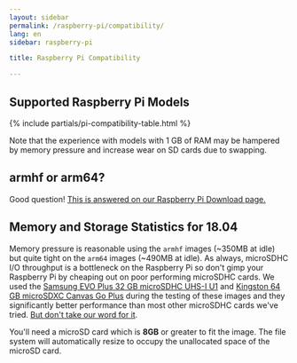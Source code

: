 ```yaml
---
layout: sidebar
permalink: /raspberry-pi/compatibility/
lang: en
sidebar: raspberry-pi

title: Raspberry Pi Compatibility

---
```


## Supported Raspberry Pi Models

{% include partials/pi-compatibility-table.html %}

Note that the experience with models with 1 GB of RAM may be hampered by
memory pressure and increase wear on SD cards due to swapping.


## armhf or arm64?

Good question! [This is answered on our Raspberry Pi Download page.](/raspberry-pi/download/)


## Memory and Storage Statistics for 18.04

Memory pressure is reasonable using the `armhf` images (~350MB at idle)
but quite tight on the `arm64` images (~490MB at idle). As always,
microSDHC I/O throughput is a bottleneck on the Raspberry Pi so don't
gimp your Raspberry Pi by cheaping out on poor performing microSDHC
cards. We used the [Samsung EVO Plus 32 GB microSDHC UHS-I U1](https://geni.us/AKAsg)
and [Kingston 64 GB microSDXC Canvas Go Plus](https://geni.us/Jelmu)
during the testing of these images and they significantly better
performance than most other microSDHC cards we've tried.
[But don't take our word for it](https://www.pidramble.com/wiki/benchmarks/microsd-cards).

You'll need a microSD card which is **8GB** or greater to fit the image.
The file system will automatically resize to occupy the unallocated
space of the microSD card.
